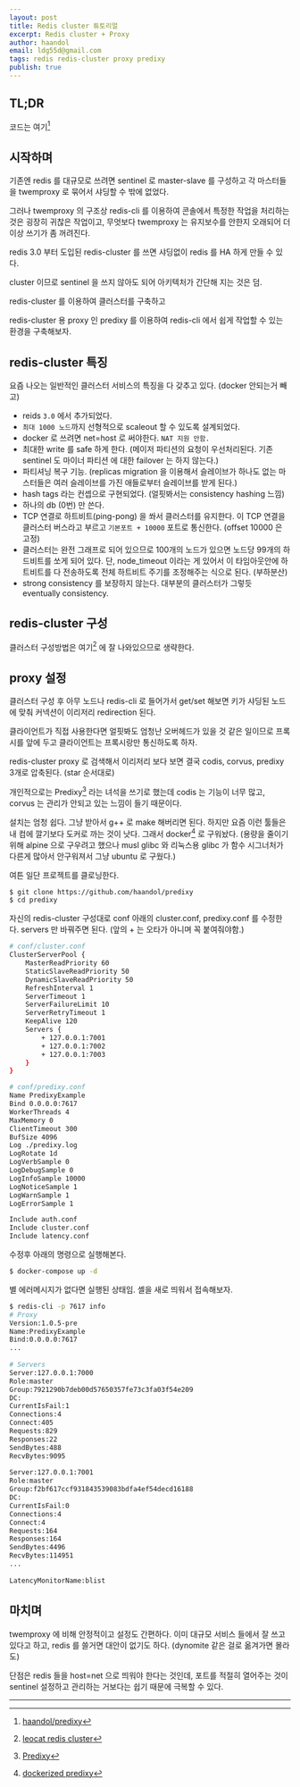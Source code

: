 ```yaml
---
layout: post
title: Redis cluster 튜토리얼
excerpt: Redis cluster + Proxy
author: haandol
email: ldg55d@gmail.com
tags: redis redis-cluster proxy predixy
publish: true
---
```


## TL;DR

코드는 여기[^1]

## 시작하며

기존엔 redis 를 대규모로 쓰려면 sentinel 로 master-slave 를 구성하고 각 마스터들을 twemproxy 로 묶어서 샤딩할 수 밖에 없었다.

그러나 twemproxy 의 구조상 redis-cli 를 이용하여 콘솔에서 특정한 작업을 처리하는 것은 굉장히 귀찮은 작업이고, 무엇보다 twemproxy 는 유지보수를 안한지 오래되어 더 이상 쓰기가 좀 꺼려진다.

redis 3.0 부터 도입된 redis-cluster 를 쓰면 샤딩없이 redis 를 HA 하게 만들 수 있다.

cluster 이므로 sentinel 을 쓰지 않아도 되어 아키텍처가 간단해 지는 것은 덤.

redis-cluster 를 이용하여 클러스터를 구축하고 

redis-cluster 용 proxy 인 predixy 를 이용하여 redis-cli 에서 쉽게 작업할 수 있는 환경을 구축해보자.

## redis-cluster 특징

요즘 나오는 일반적인 클러스터 서비스의 특징을 다 갖추고 있다. (docker 안되는거 빼고)

- reids `3.0` 에서 추가되었다.
- `최대 1000 노드`까지 선형적으로 scaleout 할 수 있도록 설계되었다.
- docker 로 쓰려면 net=host 로 써야한다. `NAT 지원 안함.`
- 최대한 write 를 safe 하게 한다. (메이저 파티션의 요청이 우선처리된다. 기존 sentinel 도 마이너 파티션 에 대한 failover 는 하지 않는다.)
- 파티셔닝 복구 기능. (replicas migration 을 이용해서 슬레이브가 하나도 없는 마스터들은 여러 슬레이브를 가진 애들로부터 슬레이브를 받게 된다.)
- hash tags 라는 컨셉으로 구현되었다. (얼핏봐서는 consistency hashing 느낌)
- 하나의 db (0번) 만 쓴다.
- TCP 연결로 하트비트(ping-pong) 을 쏴서 클러스터를 유지한다. 이 TCP 연결을 클러스터 버스라고 부르고 `기본포트 + 10000` 포트로 통신한다. (offset 10000 은 고정)
- 클러스터는 완전 그래프로 되어 있으므로 100개의 노드가 있으면 노드당 99개의 하드비트를 쏘게 되어 있다. 단, node_timeout 이라는 게 있어서 이 타임아웃안에 하트비트를 다 전송하도록 전체 하트비트 주기를 조정해주는 식으로 된다. (부하분산)
- strong consistency 를 보장하지 않는다. 대부분의 클러스터가 그렇듯 eventually consistency.

## redis-cluster 구성

클러스터 구성방법은 여기[^2] 에 잘 나와있으므로 생략한다.

## proxy 설정

클러스터 구성 후 아무 노드나 redis-cli 로 들어가서 get/set 해보면 키가 샤딩된 노드에 맞춰 커넥션이 이리저리 redirection 된다.

클라이언트가 직접 사용한다면 얼핏봐도 엄청난 오버헤드가 있을 것 같은 일이므로 프록시를 앞에 두고 클라이언트는 프록시랑만 통신하도록 하자.

redis-cluster proxy 로 검색해서 이리저리 보다 보면 결국 codis, corvus, predixy 3개로 압축된다. (star 순서대로)

개인적으로는 Predixy[^3] 라는 녀석을 쓰기로 했는데 codis 는 기능이 너무 많고, corvus 는 관리가 안되고 있는 느낌이 들기 때문이다.

설치는 엄청 쉽다. 그냥 받아서 g++ 로 make 해버리면 된다. 하지만 요즘 이런 툴들은 내 컴에 깔기보다 도커로 까는 것이 낫다. 그래서 docker[^4] 로 구워놨다.
(용량을 줄이기 위해 alpine 으로 구우려고 했으나 musl glibc 와 리눅스용 glibc 가 함수 시그너처가 다른게 많아서 안구워져서 그냥 ubuntu 로 구웠다.)

여튼 일단 프로젝트를 클로닝한다.

```bash
$ git clone https://github.com/haandol/predixy
$ cd predixy
```

자신의 redis-cluster 구성대로 conf 아래의 cluster.conf, predixy.conf 를 수정한다.
servers 만 바꿔주면 된다. (앞의 + 는 오타가 아니며 꼭 붙여줘야함.)

```bash
# conf/cluster.conf
ClusterServerPool {
    MasterReadPriority 60
    StaticSlaveReadPriority 50
    DynamicSlaveReadPriority 50
    RefreshInterval 1
    ServerTimeout 1
    ServerFailureLimit 10
    ServerRetryTimeout 1
    KeepAlive 120
    Servers {
        + 127.0.0.1:7001
        + 127.0.0.1:7002
        + 127.0.0.1:7003
    }
}

# conf/predixy.conf
Name PredixyExample
Bind 0.0.0.0:7617
WorkerThreads 4
MaxMemory 0
ClientTimeout 300
BufSize 4096
Log ./predixy.log
LogRotate 1d
LogVerbSample 0
LogDebugSample 0
LogInfoSample 10000
LogNoticeSample 1
LogWarnSample 1
LogErrorSample 1

Include auth.conf
Include cluster.conf
Include latency.conf
```

수정후 아래의 명령으로 실행해본다.

```bash
$ docker-compose up -d
```

별 에러메시지가 없다면 실행된 상태임. 셸을 새로 띄워서 접속해보자.

```bash
$ redis-cli -p 7617 info
# Proxy
Version:1.0.5-pre
Name:PredixyExample
Bind:0.0.0.0:7617
...
 
# Servers
Server:127.0.0.1:7000
Role:master
Group:7921290b7deb00d57650357fe73c3fa03f54e209
DC:
CurrentIsFail:1
Connections:4
Connect:405
Requests:829
Responses:22
SendBytes:488
RecvBytes:9095
 
Server:127.0.0.1:7001
Role:master
Group:f2bf617ccf931843539083bdfa4ef54decd16188
DC:
CurrentIsFail:0
Connections:4
Connect:4
Requests:164
Responses:164
SendBytes:4496
RecvBytes:114951
...
 
LatencyMonitorName:blist
```

## 마치며

twemproxy 에 비해 안정적이고 설정도 간편하다. 이미 대규모 서비스 들에서 잘 쓰고 있다고 하고, redis 를 쓸거면 대안이 없기도 하다. (dynomite 같은 걸로 옮겨가면 몰라도)

단점은 redis 들을 host=net 으로 띄워야 한다는 것인데, 포트를 적절히 열어주는 것이 sentinel 설정하고 관리하는 거보다는 쉽기 때문에 극복할 수 있다.

----

[^1]: [haandol/predixy](https://github.com/haandol/predixy)
[^2]: [leocat redis cluster](http://blog.leocat.kr/notes/2017/11/07/redis-simple-cluster)
[^3]: [Predixy](https://github.com/joyieldInc/predixy)
[^4]: [dockerized predixy](https://hub.docker.com/r/haandol/predixy/)